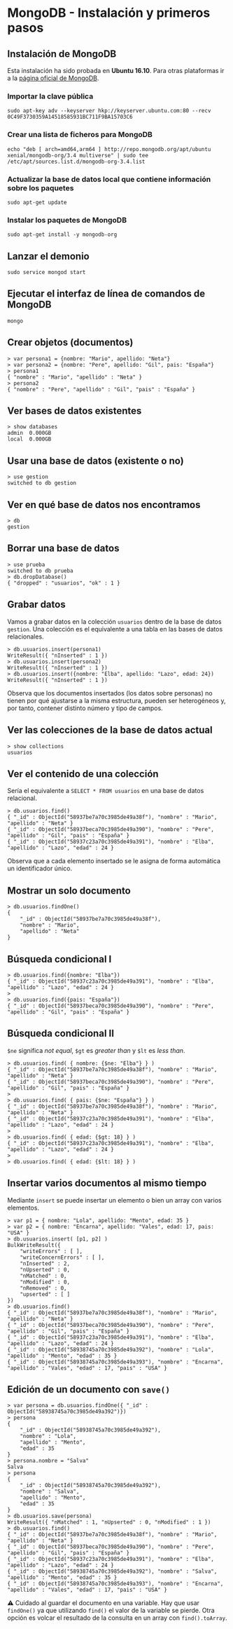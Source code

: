 # MongoDB - Instalación y primeros pasos

## Instalación de MongoDB

Esta instalación ha sido probada en **Ubuntu 16.10**. Para otras plataformas ir a la [página oficial de MongoDB](https://www.mongodb.com/es).

### Importar la clave pública

```console
sudo apt-key adv --keyserver hkp://keyserver.ubuntu.com:80 --recv 0C49F3730359A14518585931BC711F9BA15703C6
```

### Crear una lista de ficheros para MongoDB

```console
echo "deb [ arch=amd64,arm64 ] http://repo.mongodb.org/apt/ubuntu xenial/mongodb-org/3.4 multiverse" | sudo tee /etc/apt/sources.list.d/mongodb-org-3.4.list
```

### Actualizar la base de datos local que contiene información sobre los paquetes

```console
sudo apt-get update
```

### Instalar los paquetes de MongoDB

```console
sudo apt-get install -y mongodb-org
```

## Lanzar el demonio

```console
sudo service mongod start
```

## Ejecutar el interfaz de línea de comandos de MongoDB

```console
mongo
```

## Crear objetos (documentos)

```console
> var persona1 = {nombre: "Mario", apellido: "Neta"}
> var persona2 = {nombre: "Pere", apellido: "Gil", pais: "España"}
> persona1
{ "nombre" : "Mario", "apellido" : "Neta" }
> persona2
{ "nombre" : "Pere", "apellido" : "Gil", "pais" : "España" }
```

## Ver bases de datos existentes

```console
> show databases
admin  0.000GB
local  0.000GB
```

## Usar una base de datos (existente o no)

```console
> use gestion
switched to db gestion
```

## Ver en qué base de datos nos encontramos

```console
> db
gestion
```

## Borrar una base de datos

```console
> use prueba
switched to db prueba
> db.dropDatabase()
{ "dropped" : "usuarios", "ok" : 1 }
```

## Grabar datos

Vamos a grabar datos en la colección `usuarios` dentro de la base de datos `gestion`. Una colección es el equivalente a una tabla en las bases de datos relacionales.

```console
> db.usuarios.insert(persona1)
WriteResult({ "nInserted" : 1 })
> db.usuarios.insert(persona2)
WriteResult({ "nInserted" : 1 })
> db.usuarios.insert({nombre: "Elba", apellido: "Lazo", edad: 24})
WriteResult({ "nInserted" : 1 })
```

Observa que los documentos insertados (los datos sobre personas) no tienen por qué ajustarse a la misma estructura, pueden ser heterogéneos y, por tanto, contener distinto número y tipo de campos.

## Ver las colecciones de la base de datos actual

```console
> show collections
usuarios
```


## Ver el contenido de una colección

Sería el equivalente a `SELECT * FROM usuarios` en una base de datos relacional.

```console
> db.usuarios.find()
{ "_id" : ObjectId("58937be7a70c3985de49a38f"), "nombre" : "Mario", "apellido" : "Neta" }
{ "_id" : ObjectId("58937beca70c3985de49a390"), "nombre" : "Pere", "apellido" : "Gil", "pais" : "España" }
{ "_id" : ObjectId("58937c23a70c3985de49a391"), "nombre" : "Elba", "apellido" : "Lazo", "edad" : 24 }
```

Observa que a cada elemento insertado se le asigna de forma automática un identificador único.

## Mostrar un solo documento

```console
> db.usuarios.findOne()
{
	"_id" : ObjectId("58937be7a70c3985de49a38f"),
	"nombre" : "Mario",
	"apellido" : "Neta"
}
```

## Búsqueda condicional I

```console
> db.usuarios.find({nombre: "Elba"})
{ "_id" : ObjectId("58937c23a70c3985de49a391"), "nombre" : "Elba", "apellido" : "Lazo", "edad" : 24 }
> 
> db.usuarios.find({pais: "España"})
{ "_id" : ObjectId("58937beca70c3985de49a390"), "nombre" : "Pere", "apellido" : "Gil", "pais" : "España" }
```

## Búsqueda condicional II

`$ne` significa *not equal*, `$gt` es *greater than* y `$lt` es *less than*.

```console
> db.usuarios.find( { nombre: {$ne: "Elba"} } )
{ "_id" : ObjectId("58937be7a70c3985de49a38f"), "nombre" : "Mario", "apellido" : "Neta" }
{ "_id" : ObjectId("58937beca70c3985de49a390"), "nombre" : "Pere", "apellido" : "Gil", "pais" : "España" }
> 
> db.usuarios.find( { pais: {$ne: "España"} } )
{ "_id" : ObjectId("58937be7a70c3985de49a38f"), "nombre" : "Mario", "apellido" : "Neta" }
{ "_id" : ObjectId("58937c23a70c3985de49a391"), "nombre" : "Elba", "apellido" : "Lazo", "edad" : 24 }
> 
> db.usuarios.find( { edad: {$gt: 18} } )
{ "_id" : ObjectId("58937c23a70c3985de49a391"), "nombre" : "Elba", "apellido" : "Lazo", "edad" : 24 }
> 
> db.usuarios.find( { edad: {$lt: 18} } )
```

## Insertar varios documentos al mismo tiempo

Mediante `insert` se puede insertar un elemento o bien un array con varios elementos.

```console
> var p1 = { nombre: "Lola", apellido: "Mento", edad: 35 }
> var p2 = { nombre: "Encarna", apellido: "Vales", edad: 17, pais: "USA" }
> db.usuarios.insert( [p1, p2] )
BulkWriteResult({
	"writeErrors" : [ ],
	"writeConcernErrors" : [ ],
	"nInserted" : 2,
	"nUpserted" : 0,
	"nMatched" : 0,
	"nModified" : 0,
	"nRemoved" : 0,
	"upserted" : [ ]
})
> db.usuarios.find()
{ "_id" : ObjectId("58937be7a70c3985de49a38f"), "nombre" : "Mario", "apellido" : "Neta" }
{ "_id" : ObjectId("58937beca70c3985de49a390"), "nombre" : "Pere", "apellido" : "Gil", "pais" : "España" }
{ "_id" : ObjectId("58937c23a70c3985de49a391"), "nombre" : "Elba", "apellido" : "Lazo", "edad" : 24 }
{ "_id" : ObjectId("58938745a70c3985de49a392"), "nombre" : "Lola", "apellido" : "Mento", "edad" : 35 }
{ "_id" : ObjectId("58938745a70c3985de49a393"), "nombre" : "Encarna", "apellido" : "Vales", "edad" : 17, "pais" : "USA" }
```


## Edición de un documento con `save()`

```console
> var persona = db.usuarios.findOne({ "_id" : ObjectId("58938745a70c3985de49a392")})
> persona
{
	"_id" : ObjectId("58938745a70c3985de49a392"),
	"nombre" : "Lola",
	"apellido" : "Mento",
	"edad" : 35
}
> persona.nombre = "Salva"
Salva
> persona
{
	"_id" : ObjectId("58938745a70c3985de49a392"),
	"nombre" : "Salva",
	"apellido" : "Mento",
	"edad" : 35
}
> db.usuarios.save(persona)
WriteResult({ "nMatched" : 1, "nUpserted" : 0, "nModified" : 1 })
> db.usuarios.find()
{ "_id" : ObjectId("58937be7a70c3985de49a38f"), "nombre" : "Mario", "apellido" : "Neta" }
{ "_id" : ObjectId("58937beca70c3985de49a390"), "nombre" : "Pere", "apellido" : "Gil", "pais" : "España" }
{ "_id" : ObjectId("58937c23a70c3985de49a391"), "nombre" : "Elba", "apellido" : "Lazo", "edad" : 24 }
{ "_id" : ObjectId("58938745a70c3985de49a392"), "nombre" : "Salva", "apellido" : "Mento", "edad" : 35 }
{ "_id" : ObjectId("58938745a70c3985de49a393"), "nombre" : "Encarna", "apellido" : "Vales", "edad" : 17, "pais" : "USA" }
```

:warning: Cuidado al guardar el documento en una variable. Hay que usar `findOne()` ya que utilizando `find()` el valor de la variable se pierde. Otra opción es volcar el resultado de la consulta en un array con `find().toArray`.

<!--- ## Edición de un documento con `update()` --->

```console


```


## 

```console

```


## 

```console

```


## 

```console

```


## 

```console

```


## 

```console

```


